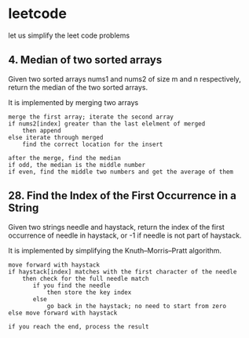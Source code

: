 # leetcode
 let us simplify the leet code problems

 ## 4. Median of two sorted arrays
 Given two sorted arrays nums1 and nums2 of size m and n respectively, return the median of the two sorted arrays.

 It is implemented by merging two arrays
 ```
 merge the first array; iterate the second array
 if nums2[index] greater than the last elelment of merged
     then append
 else iterate through merged
     find the correct location for the insert

 after the merge, find the median
 if odd, the median is the middle number
 if even, find the middle two numbers and get the average of them
 ```

 ## 28. Find the Index of the First Occurrence in a String
 Given two strings needle and haystack, return the index of the first occurrence of needle in haystack, or -1 if needle is not part of haystack.

 It is implemented by simplifying the Knuth–Morris–Pratt algorithm.
 ```
 move forward with haystack
 if haystack[index] matches with the first character of the needle
     then check for the full needle match
        if you find the needle
            then store the key index
        else
            go back in the haystack; no need to start from zero
 else move forward with haystack

 if you reach the end, process the result
 ```
